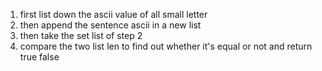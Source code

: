 1. first list down the ascii value of all small letter
2. then append the sentence ascii in a new list
3. then take the set list of step 2
4. compare the two list len to find out whether it's equal or not and return true false
